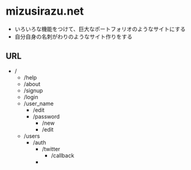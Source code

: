# mizusirazu.net

- いろいろな機能をつけて、巨大なポートフォリオのようなサイトにする
- 自分自身の名刺がわりのようなサイト作りをする

## URL

- /
  - /help
  - /about
  - /signup
  - /login
  - /user_name
    - /edit
    - /password
      - /new
      - /edit
  - /users
    - /auth
      - /twitter
        - /callback
      - 